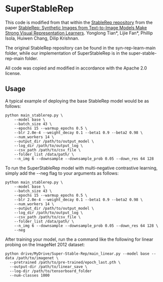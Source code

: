 # SuperStableRep

This code is modified from that within the [StableRep repository](https://github.com/google-research/syn-rep-learn) from the paper [StableRep: Synthetic Images from Text-to-Image
Models Make Strong Visual Representation Learners](https://arxiv.org/abs/2306.00984). Yonglong Tian*, Lijie Fan*, Phillip Isola, Huiwen Chang, Dilip Krishnan.

The original StableRep repository can be found in the syn-rep-learn-main folder, while our implementation of SuperStableRep is in the super-stable-rep-main folder.

All code was copied and modified in accordance with the Apache 2.0 license.

## Usage

A typical example of deploying the base StableRep model would be as follows:

```commandline
python main_stablerep.py \
    --model base \
    --batch_size 43 \
    --epochs 15 --warmup_epochs 0.5 \
    --blr 2.0e-4 --weight_decay 0.1 --beta1 0.9 --beta2 0.98 \
    --num_workers 14 \
    --output_dir /path/to/output_model \
    --log_dir /path/to/output_log \
    --csv_path /path/to/csv_file \
    --folder_list /data/path/ \
    --n_img 6 --downsample --downsample_prob 0.05 --down_res 64 128
```

To run the SuperStableRep model with multi-negative contrastive learning, simply add the --neg flag to your arguments as follows:

```commandline
python main_stablerep.py \
    --model base \
    --batch_size 43 \
    --epochs 15 --warmup_epochs 0.5 \
    --blr 2.0e-4 --weight_decay 0.1 --beta1 0.9 --beta2 0.98 \
    --num_workers 14 \
    --output_dir /path/to/output_model \
    --log_dir /path/to/output_log \
    --csv_path /path/to/csv_file \
    --folder_list /data/path/ \
    --n_img 6 --downsample --downsample_prob 0.05 --down_res 64 128 \
    --neg
```

After training your model, run the a command like the following for linear probing on the ImageNet 2012 dataset:
```commandline
python drive/MyDrive/Super-Stable-Rep/main_linear.py --model base --data /path/to/imagenet \
  --pretrained /path/to/pre-trained/epoch_last.pth \
  --output-dir /path/to/linear_save \
  --log-dir /path/to/tensorboard_folder
  --num-classes 1000
```
